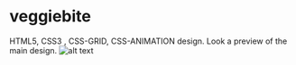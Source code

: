# veggiebite
HTML5, CSS3 , CSS-GRID, CSS-ANIMATION design.
Look a preview of the main design.
![alt text](https://github.com/adelgado95/veggiebite/img/preview.png?raw=true)
